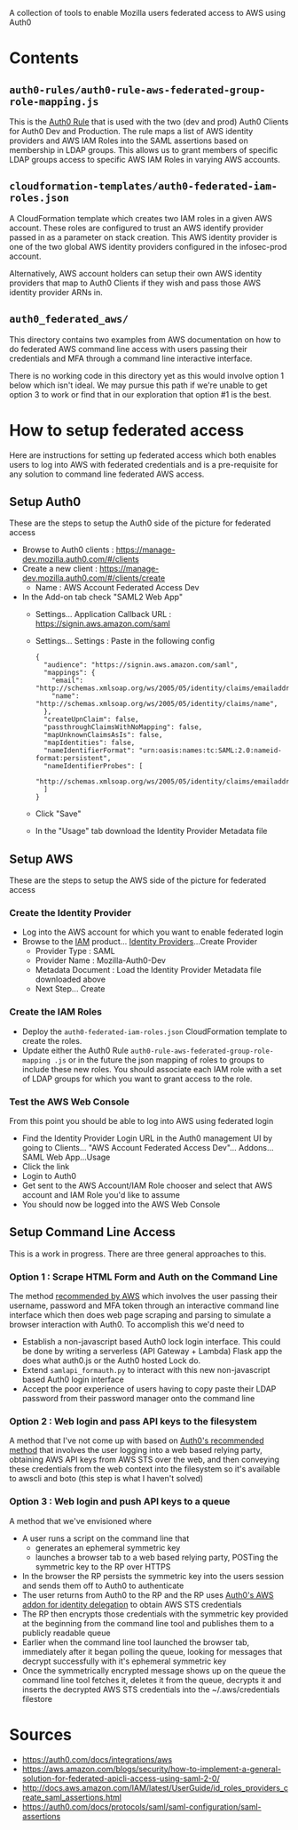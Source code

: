 A collection of tools to enable Mozilla users federated access to AWS using Auth0

# Contents

## `auth0-rules/auth0-rule-aws-federated-group-role-mapping.js`

This is the [Auth0 Rule](https://auth0.com/docs/rules/current) that is used
with the two (dev and prod) Auth0 Clients for Auth0 Dev and Production. The
rule maps a list of AWS identity providers and AWS IAM Roles into the SAML 
assertions based on membership in LDAP groups. This allows us to grant
members of specific LDAP groups access to specific AWS IAM Roles in varying
AWS accounts.

## `cloudformation-templates/auth0-federated-iam-roles.json`

A CloudFormation template which creates two IAM roles in a given AWS account.
These roles are configured to trust an AWS identify provider passed in as a
parameter on stack creation. This AWS identity provider is one of the two 
global AWS identity providers configured in the infosec-prod account.

Alternatively, AWS account holders can setup their own AWS identity
providers that map to Auth0 Clients if they wish and pass those AWS
identity provider ARNs in.

## `auth0_federated_aws/`

This directory contains two examples from AWS documentation on how to do
federated AWS command line access with users passing their credentials and
MFA through a command line interactive interface.

There is no working code in this directory yet as this would involve option
1 below which isn't ideal. We may pursue this path if we're unable to get
option 3 to work or find that in our exploration that option #1 is the best.

# How to setup federated access

Here are instructions for setting up federated access which both enables
users to log into AWS with federated credentials and is a pre-requisite for
any solution to command line federated AWS access.

## Setup Auth0

These are the steps to setup the Auth0 side of the picture for federated access

* Browse to Auth0 clients : https://manage-dev.mozilla.auth0.com/#/clients
* Create a new client : https://manage-dev.mozilla.auth0.com/#/clients/create 
  * Name : AWS Account Federated Access Dev
* In the Add-on tab check "SAML2 Web App"
  * Settings... Application Callback URL : https://signin.aws.amazon.com/saml
  * Settings... Settings : Paste in the following config
  
        {
          "audience": "https://signin.aws.amazon.com/saml",
          "mappings": {
            "email": "http://schemas.xmlsoap.org/ws/2005/05/identity/claims/emailaddress",
            "name": "http://schemas.xmlsoap.org/ws/2005/05/identity/claims/name",
          },
          "createUpnClaim": false,
          "passthroughClaimsWithNoMapping": false,
          "mapUnknownClaimsAsIs": false,
          "mapIdentities": false,
          "nameIdentifierFormat": "urn:oasis:names:tc:SAML:2.0:nameid-format:persistent",
          "nameIdentifierProbes": [
            "http://schemas.xmlsoap.org/ws/2005/05/identity/claims/emailaddress",
          ]
        }
  * Click "Save"
  * In the "Usage" tab download the Identity Provider Metadata file

## Setup AWS

These are the steps to setup the AWS side of the picture for federated access

### Create the Identity Provider

* Log into the AWS account for which you want to enable federated login
* Browse to the [IAM](https://console.aws.amazon.com/iam/home?region=us-west-2#) product... [Identity Providers](https://console.aws.amazon.com/iam/home?region=us-west-2#/providers)...Create Provider
  * Provider Type : SAML
  * Provider Name : Mozilla-Auth0-Dev
  * Metadata Document : Load the Identity Provider Metadata file downloaded 
    above
  * Next Step... Create

### Create the IAM Roles

* Deploy the `auth0-federated-iam-roles.json` CloudFormation template to 
  create the roles.
* Update either the Auth0 Rule `auth0-rule-aws-federated-group-role-mapping
  .js` or in the future the json mapping of roles to groups to include these
  new roles. You should associate each IAM role with a set of LDAP groups for
  which you want to grant access to the role.

### Test the AWS Web Console

From this point you should be able to log into AWS using federated login
* Find the Identity Provider Login URL in the Auth0 management UI by going to
  Clients... "AWS Account Federated Access Dev"... Addons... SAML Web
  App...Usage
* Click the link
* Login to Auth0
* Get sent to the AWS Account/IAM Role chooser and select that AWS account
  and IAM Role you'd like to assume
* You should now be logged into the AWS Web Console

## Setup Command Line Access

This is a work in progress. There are three general approaches to this.

### Option 1 : Scrape HTML Form and Auth on the Command Line

The method [recommended by AWS](https://aws.amazon.com/blogs/security/how-to-implement-a-general-solution-for-federated-apicli-access-using-saml-2-0/)
  which involves the user passing their username, password and MFA token
  through an interactive command line interface which then does web page
  scraping and parsing to simulate a browser interaction with Auth0. To
  accomplish this we'd need to

* Establish a non-javascript based Auth0 lock login interface. This could
  be done by writing a serverless (API Gateway + Lambda) Flask app the
  does what auth0.js or the Auth0 hosted Lock do.
* Extend `samlapi_formauth.py` to interact with this new non-javascript
  based Auth0 login interface
* Accept the poor experience of users having to copy paste their LDAP
  password from their password manager onto the command line

### Option 2 : Web login and pass API keys to the filesystem
A method that I've not come up with based on 
  [Auth0's recommended method](https://auth0.com/docs/integrations/aws#obtain-aws-tokens-to-securely-call-aws-apis-and-resources)
  that involves the user logging into a web based relying party, obtaining
  AWS API keys from AWS STS over the web, and then conveying these credentials
  from the web context into the filesystem so it's available to awscli and
  boto (this step is what I haven't solved)

### Option 3 : Web login and push API keys to a queue
A method that we've envisioned where

* A user runs a script on the command line that
  * generates an ephemeral symmetric key
  * launches a browser tab to a web based relying party, POSTing the
    symmetric key to the RP over HTTPS
* In the browser the RP persists the symmetric key into the users session
  and sends them off to Auth0 to authenticate
* The user returns from Auth0 to the RP and the RP uses
  [Auth0's AWS addon for identity delegation](https://auth0.com/docs/integrations/aws#obtain-aws-tokens-to-securely-call-aws-apis-and-resources)
  to obtain AWS STS credentials
* The RP then encrypts those credentials with the symmetric key provided
  at the beginning from the command line tool and publishes them to a
  publicly readable queue
* Earlier when the command line tool launched the browser tab, immediately
  after it began polling the queue, looking for messages that decrypt
  successfully with it's ephemeral symmetric key
* Once the symmetrically encrypted message shows up on the queue the 
  command line tool fetches it, deletes it from the queue, decrypts it
  and inserts the decrypted AWS STS credentials into the 
  ~/.aws/credentials filestore

# Sources
* https://auth0.com/docs/integrations/aws
* https://aws.amazon.com/blogs/security/how-to-implement-a-general-solution-for-federated-apicli-access-using-saml-2-0/
* http://docs.aws.amazon.com/IAM/latest/UserGuide/id_roles_providers_create_saml_assertions.html
* https://auth0.com/docs/protocols/saml/saml-configuration/saml-assertions